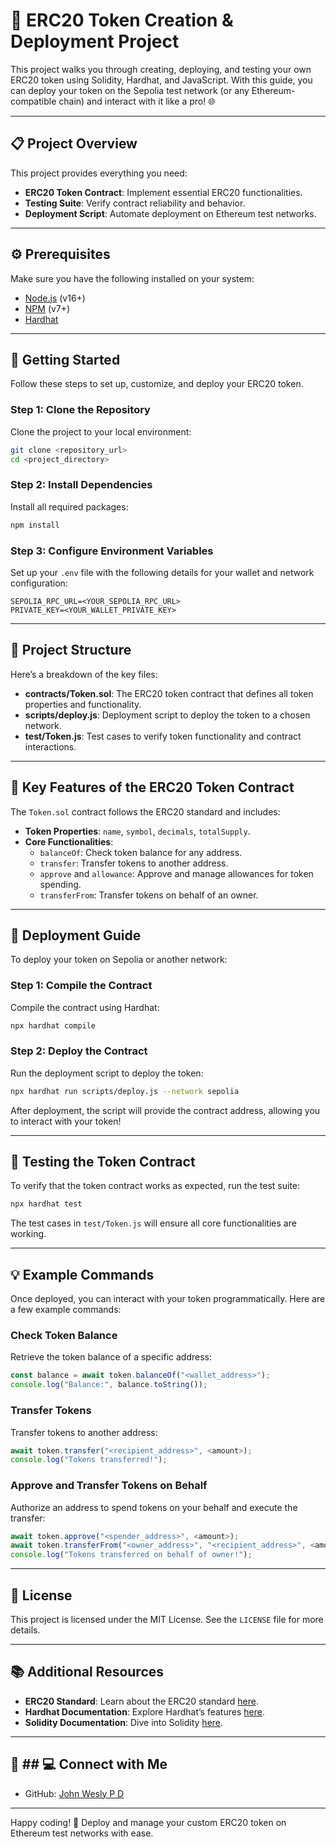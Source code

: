 # 🚀 ERC20 Token Creation & Deployment Project

This project walks you through creating, deploying, and testing your own ERC20 token using Solidity, Hardhat, and JavaScript. With this guide, you can deploy your token on the Sepolia test network (or any Ethereum-compatible chain) and interact with it like a pro! 🌐

---

## 📋 Project Overview

This project provides everything you need:
- **ERC20 Token Contract**: Implement essential ERC20 functionalities.
- **Testing Suite**: Verify contract reliability and behavior.
- **Deployment Script**: Automate deployment on Ethereum test networks.

---

## ⚙️ Prerequisites

Make sure you have the following installed on your system:

- [Node.js](https://nodejs.org/) (v16+)
- [NPM](https://www.npmjs.com/) (v7+)
- [Hardhat](https://hardhat.org/)

---

## 🚀 Getting Started

Follow these steps to set up, customize, and deploy your ERC20 token.

### Step 1: Clone the Repository

Clone the project to your local environment:

```bash
git clone <repository_url>
cd <project_directory>
```

### Step 2: Install Dependencies

Install all required packages:

```bash
npm install
```

### Step 3: Configure Environment Variables

Set up your `.env` file with the following details for your wallet and network configuration:

```plaintext
SEPOLIA_RPC_URL=<YOUR_SEPOLIA_RPC_URL>
PRIVATE_KEY=<YOUR_WALLET_PRIVATE_KEY>
```

---

## 📂 Project Structure

Here’s a breakdown of the key files:

- **contracts/Token.sol**: The ERC20 token contract that defines all token properties and functionality.
- **scripts/deploy.js**: Deployment script to deploy the token to a chosen network.
- **test/Token.js**: Test cases to verify token functionality and contract interactions.

---

## 🔑 Key Features of the ERC20 Token Contract

The `Token.sol` contract follows the ERC20 standard and includes:

- **Token Properties**: `name`, `symbol`, `decimals`, `totalSupply`.
- **Core Functionalities**:
  - `balanceOf`: Check token balance for any address.
  - `transfer`: Transfer tokens to another address.
  - `approve` and `allowance`: Approve and manage allowances for token spending.
  - `transferFrom`: Transfer tokens on behalf of an owner.

---

## 🚀 Deployment Guide

To deploy your token on Sepolia or another network:

### Step 1: Compile the Contract

Compile the contract using Hardhat:

```bash
npx hardhat compile
```

### Step 2: Deploy the Contract

Run the deployment script to deploy the token:

```bash
npx hardhat run scripts/deploy.js --network sepolia
```

After deployment, the script will provide the contract address, allowing you to interact with your token!

---

## 🧪 Testing the Token Contract

To verify that the token contract works as expected, run the test suite:

```bash
npx hardhat test
```

The test cases in `test/Token.js` will ensure all core functionalities are working.

---

## 💡 Example Commands

Once deployed, you can interact with your token programmatically. Here are a few example commands:

### Check Token Balance

Retrieve the token balance of a specific address:

```javascript
const balance = await token.balanceOf("<wallet_address>");
console.log("Balance:", balance.toString());
```

### Transfer Tokens

Transfer tokens to another address:

```javascript
await token.transfer("<recipient_address>", <amount>);
console.log("Tokens transferred!");
```

### Approve and Transfer Tokens on Behalf

Authorize an address to spend tokens on your behalf and execute the transfer:

```javascript
await token.approve("<spender_address>", <amount>);
await token.transferFrom("<owner_address>", "<recipient_address>", <amount>);
console.log("Tokens transferred on behalf of owner!");
```

---

## 📄 License

This project is licensed under the MIT License. See the `LICENSE` file for more details.

---

## 📚 Additional Resources

- **ERC20 Standard**: Learn about the ERC20 standard [here](https://ethereum.org/en/developers/docs/standards/tokens/erc-20/).
- **Hardhat Documentation**: Explore Hardhat’s features [here](https://hardhat.org/getting-started/).
- **Solidity Documentation**: Dive into Solidity [here](https://soliditylang.org/).

---

## 💬 ## 💻 Connect with Me

- GitHub: [John Wesly P D](https://github.com/johnwesly08)
---

Happy coding! 🎉 Deploy and manage your custom ERC20 token on Ethereum test networks with ease.
